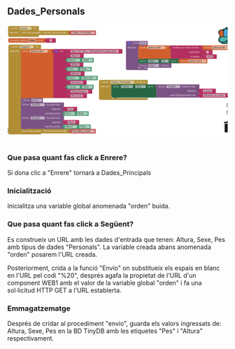 ## Dades_Personals

<img src="../../.images/IOT/Dades_Personals_Codi.PNG" alt="Dades_Personals" style="width: 900px;"> <br><br>

### Que pasa quant fas click a Enrere?
Si dona clic a "Enrere" tornarà a Dades_Principals

### Inicialització
Inicialitza una variable global anomenada "orden" buida.

### Que pasa quant fas click a Següent?
Es construeix un URL amb les dades d'entrada que tenen: Altura, Sexe, Pes amb tipus de dades "Personals".
La variable creada abans anomenada "orden" posarem l'URL creada.

Posteriorment, crida a la funció "Envio" on substitueix els espais en blanc en l'URL pel codi "%20", després agafa la propietat de l'URL d'un component WEB1 amb el valor de la variable global "orden" i fa una sol·licitud HTTP GET a l'URL establerta.

### Emmagatzematge
Després de cridar al procediment "envio", guarda els valors ingressats de: Altura, Sexe, Pes en la BD TinyDB amb les etiquetes "Pes" i "Altura" respectivament.
